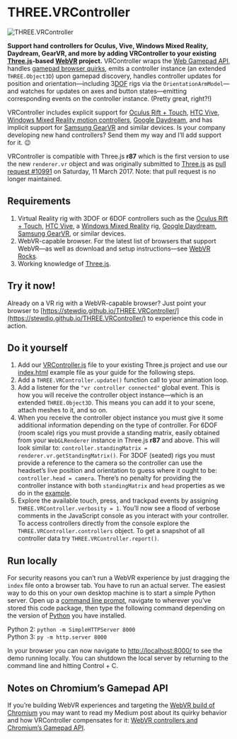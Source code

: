 

THREE.VRController
==============================================================================

![THREE.VRController](https://github.com/stewdio/THREE.VRController/raw/master/VRController.jpg "THREE.VRController")

__Support hand controllers for Oculus, Vive, Windows Mixed Reality, Daydream, 
GearVR, and more by adding VRController to your existing 
[Three.js](https://threejs.org/)-based 
[WebVR](https://webvr.rocks/) project.__
VRController wraps the [Web Gamepad API](https://www.w3.org/TR/gamepad/), 
handles [gamepad browser quirks](https://medium.com/@stew_rtsmith/webvr-controllers-and-chromiums-gamepad-api-6c9adc633f38),
emits a controller instance (an extended `THREE.Object3D`) upon gamepad 
discovery, handles controller updates for position and orientation—including
3[DOF](https://en.wikipedia.org/wiki/Degrees_of_freedom_(mechanics)) rigs
via the `OrientationArmModel`—and watches for updates on axes and button 
states—emitting corresponding events on the controller instance.
(Pretty great, right?!)

VRController includes explicit support for
[Oculus Rift + Touch](https://www.oculus.com/rift/),
[HTC Vive](https://www.vive.com),
[Windows Mixed Reality motion controllers](https://www.microsoft.com/en-us/windows/windows-mixed-reality),
[Google Daydream](https://vr.google.com/daydream/),
and has implicit support for
[Samsung GearVR](http://www.samsung.com/GearVR)
and similar devices. Is your company developing new hand controllers? Send
them my way and I’ll add support for it. 😉

VRController is compatible with Three.js __r87__ which is the first version to
use the new `renderer.vr` object and was originally submitted to
[Three.js](https://github.com/mrdoob/three.js/) as
[pull request #10991](https://github.com/mrdoob/three.js/pull/10991)
on Saturday, 11 March 2017. Note: that pull request is no longer maintained.


Requirements
------------------------------------------------------------------------------
1. Virtual Reality rig with 3DOF or 6DOF controllers such as the
[Oculus Rift + Touch](https://www.oculus.com/rift/),
[HTC Vive](https://www.vive.com/),
a [Windows Mixed Reality](https://www.microsoft.com/en-us/windows/windows-mixed-reality) rig,
[Google Daydream](https://vr.google.com/daydream/),
[Samsung GearVR](http://www.samsung.com/GearVR), or similar devices.
2. WebVR-capable browser. For the latest list of browsers
that support WebVR—as well as download and setup instructions—see
[WebVR Rocks](https://webvr.rocks/).
3. Working knowledge of [Three.js](https://threejs.org/).


Try it now!
------------------------------------------------------------------------------
Already on a VR rig with a WebVR-capable browser? Just point your browser to
[https://stewdio.github.io/THREE.VRController/](https://stewdio.github.io/THREE.VRController/)
to experience this code in action.


Do it yourself
------------------------------------------------------------------------------
1. Add our
[VRController.js](https://github.com/stewdio/THREE.VRController/raw/master/VRController.js) file to your existing Three.js project and use our
[index.html](https://github.com/stewdio/THREE.VRController/raw/master/index.html)
example file as your guide for the following steps.
2. Add a `THREE.VRController.update()` function call to your animation loop.
3. Add a listener for the `"vr controller connected"` global event. This is
how you will receive the controller object instance—which is an extended
`THREE.Object3D`. This means you can add it to your scene, attach meshes
to it, and so on.
4. When you receive the controller object instance you must give it some
additional information depending on the type of controller. For 6DOF (room
scale) rigs you must provide a standing matrix, easily obtained from your
`WebGLRenderer` instance in Three.js __r87__ and above. This will look similar to:
`controller.standingMatrix = renderer.vr.getStandingMatrix()`.
For 3DOF (seated) rigs you must provide a reference to the camera so the
controller can use the headset’s live position and orientation to guess where
it ought to be: `controller.head = camera`. There’s no penalty for providing
the controller instance with both `standingMatrix` and `head` properties as
we do in the
[example](https://github.com/stewdio/THREE.VRController/raw/master/index.html).
5. Explore the available touch, press, and trackpad events by assigning
`THREE.VRController.verbosity = 1`.
You’ll now see a flood of verbose comments in the JavaScript console as you
interact with your controller. To access controllers directly from the console
explore the `THREE.VRController.controllers` object. To get a snapshot of all
controller data try `THREE.VRController.report()`.


Run locally
------------------------------------------------------------------------------
For security reasons you can’t run a WebVR experience by just dragging the
`index` file onto a browser tab. You have to run an actual server. The easiest
way to do this on your own desktop machine is to start a simple Python server.
Open up a
[command line prompt](https://en.wikipedia.org/wiki/Command-line_interface),
navigate to wherever you’ve stored this code package, then type the
following command depending on the version of
[Python](https://en.wikipedia.org/wiki/Python_(programming_language)) you have
installed.  

Python 2: `python -m SimpleHTTPServer 8000`  
Python 3: `py -m http.server 8000`  

In your browser you can now navigate to
[http://localhost:8000/](http://localhost:8000/) to see the demo running
locally. You can shutdown the local server by returning to the command line
and hitting Control + C.


Notes on Chromium’s Gamepad API
------------------------------------------------------------------------------
If you’re building WebVR experiences and targeting the
[WebVR build of Chromium](https://webvr.info/get-chrome/) you may want to read
my Medium post about its quirky behavior and how VRController compensates for
it: [WebVR controllers and Chromium’s Gamepad API](https://medium.com/@stew_rtsmith/webvr-controllers-and-chromiums-gamepad-api-6c9adc633f38).
